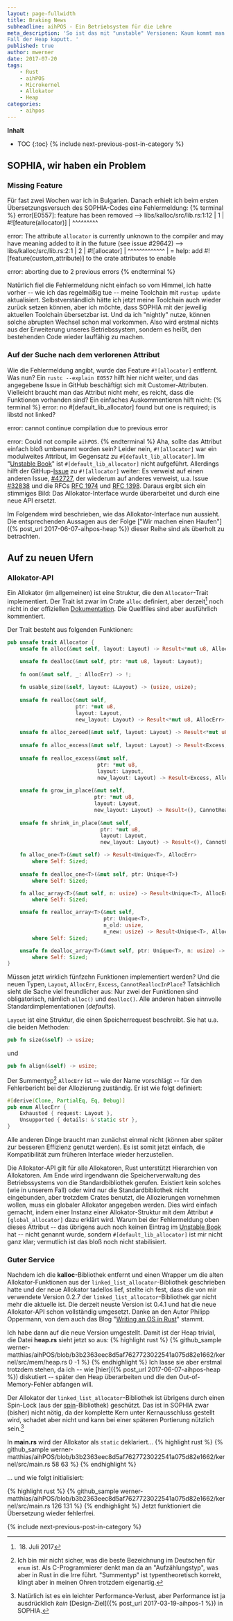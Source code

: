 ```yaml
---
layout: page-fullwidth
title: Braking News
subheadline: aihPOS - Ein Betriebsystem für die Lehre
meta_description: 'So ist das mit "unstable" Versionen: Kaum kommt man nach zwei Wochen von einer Reise zurück, schon funktioniert die Übersetzung nicht mehr - in diesem ist
Fall der Heap kaputt. '
published: true
author: mwerner
date: 2017-07-20
tags:
    - Rust
    - aihPOS
    - Microkernel
    - Allokator
    - Heap
categories:
    - aihpos
---
```

**Inhalt**
- TOC
{:toc}
{% include next-previous-post-in-category %}
## SOPHIA, wir haben ein Problem
### Missing Feature
Für fast zwei Wochen war ich in Bulgarien. Danach erhielt ich beim ersten Übersetzungsversuch des SOPHIA-Codes eine Fehlermeldung:
{% terminal %}
error[E0557]: feature has been removed
 --> libs/kalloc/src/lib.rs:1:12
  |
1 | #![feature(allocator)] 
  |            ^^^^^^^^^

error: The attribute `allocator` is currently unknown to the compiler and may have meaning added to it in the future (see issue #29642)
 --> libs/kalloc/src/lib.rs:2:1
  |
2 | #![allocator]
  | ^^^^^^^^^^^^^
  |
  = help: add #![feature(custom_attribute)] to the crate attributes to enable

error: aborting due to 2 previous errors
{% endterminal %}

Natürlich fiel die Fehlermeldung nicht einfach so vom Himmel, ich hatte vorher -- wie ich das regelmäßig tue -- meine Toolchain mit `rustup update` aktualisiert.
Selbstverständlich hätte ich jetzt meine Toolchain auch wieder zurück setzen können, aber ich möchte, dass SOPHIA mit der jeweilig aktuellen Toolchain übersetzbar ist.
Und da ich "nightly" nutze, können solche abrupten Wechsel schon mal vorkommen. Also wird erstmal nichts aus der Erweiterung unseres Betriebssystem, sondern es heißt, den bestehenden Code wieder
lauffähig zu machen.

### Auf der Suche nach dem verlorenen Attribut
Wie die Fehlermeldung angibt, wurde das Feature `#![allocator]` entfernt. Was nun? Ein `rustc --explain E0557` hilft hier nicht weiter, und das angegebene Issue in GitHub
beschäftigt sich mit Customer-Attributen. Vielleicht braucht man das Attribut nicht mehr, es reicht, dass die Funktionen vorhanden sind?
Ein einfaches Auskommentieren hilft nicht:
{% terminal %}
error: no #[default_lib_allocator] found but one is required; is libstd not linked?

error: cannot continue compilation due to previous error

error: Could not compile `aihPOS`.
{% endterminal %}
Aha, sollte das Attribut einfach bloß umbenannt worden sein? Leider nein, `#![allocator]` war ein modulweites Attribut, im Gegensatz zu `#[default_lib_allocator]`. Im
"[Unstable Book](https://doc.rust-lang.org/unstable-book/)" ist `#[default_lib_allocator]` nicht aufgeführt. Allerdings hilft der
GitHup-[Issue](https://github.com/rust-lang/rust/issues/27389) zu  `#![allocator]` weiter: Es verweist auf einen anderen Issue,
[#42727](https://github.com/rust-lang/rust/pull/42727), der wiederum auf anderes verweist, u.a. Issue [#32838](https://github.com/rust-lang/rust/issues/32838) und
die RFCs [RFC 1974](https://github.com/rust-lang/rfcs/blob/master/text/1974-global-allocators.md) und
[RFC 1398](https://github.com/rust-lang/rfcs/blob/master/text/1398-kinds-of-allocators.md). Daraus ergibt sich ein stimmiges Bild: Das Allokator-Interface wurde
überarbeitet und durch eine neue API ersetzt. 

Im Folgendem wird beschrieben, wie das Allokator-Interface nun aussieht. Die entsprechenden Aussagen aus der Folge ["Wir machen einen Haufen"]({% post_url 2017-06-07-aihpos-heap %}) dieser
Reihe sind als überholt zu betrachten.

## Auf zu neuen Ufern
### Allokator-API
Ein Allokator (im allgemeinen) ist eine Struktur, die den `Allocator`-Trait implementiert. Der Trait ist zwar im Crate `alloc` definiert, aber derzeit[^1]
noch nicht in der offiziellen [Dokumentation](https://doc.rust-lang.org/alloc/index.html). Die Quellfiles sind aber ausführlich kommentiert.

Der Trait besteht aus folgenden Funktionen:
~~~ rust
pub unsafe trait Allocator {
    unsafe fn alloc(&mut self, layout: Layout) -> Result<*mut u8, AllocErr>;

    unsafe fn dealloc(&mut self, ptr: *mut u8, layout: Layout);
	
    fn oom(&mut self, _: AllocErr) -> !;
	
    fn usable_size(&self, layout: &Layout) -> (usize, usize);
	
    unsafe fn realloc(&mut self,
                      ptr: *mut u8,
                      layout: Layout,
                      new_layout: Layout) -> Result<*mut u8, AllocErr>;
					  
    unsafe fn alloc_zeroed(&mut self, layout: Layout) -> Result<*mut u8, AllocErr>;
					  
    unsafe fn alloc_excess(&mut self, layout: Layout) -> Result<Excess, AllocErr>;
	
    unsafe fn realloc_excess(&mut self,
                             ptr: *mut u8,
                             layout: Layout,
                             new_layout: Layout) -> Result<Excess, AllocErr>;
							 
    unsafe fn grow_in_place(&mut self,
                            ptr: *mut u8,
                            layout: Layout,
                            new_layout: Layout) -> Result<(), CannotReallocInPlace>;
							
    unsafe fn shrink_in_place(&mut self,
                              ptr: *mut u8,
                              layout: Layout,
                              new_layout: Layout) -> Result<(), CannotReallocInPlace>;

    fn alloc_one<T>(&mut self) -> Result<Unique<T>, AllocErr>
        where Self: Sized;
	
    unsafe fn dealloc_one<T>(&mut self, ptr: Unique<T>)
        where Self: Sized;

    fn alloc_array<T>(&mut self, n: usize) -> Result<Unique<T>, AllocErr>
        where Self: Sized;

    unsafe fn realloc_array<T>(&mut self,
                               ptr: Unique<T>,
                               n_old: usize,
                               n_new: usize) -> Result<Unique<T>, AllocErr>
        where Self: Sized;

    unsafe fn dealloc_array<T>(&mut self, ptr: Unique<T>, n: usize) -> Result<(), AllocErr>
        where Self: Sized;
}
~~~
Müssen jetzt wirklich fünfzehn Funktionen implementiert werden? Und die neuen Typen, `Layout`, `AllocErr`, `Excess`, `CannotReallocInPlace`?
Tatsächlich sieht die Sache viel freundlicher aus: Nur zwei der Funktionen sind obligatorisch, nämlich `alloc()` und `dealloc()`. Alle anderen haben sinnvolle
Standardimplementationen (_defaults_).

`Layout` ist eine Struktur, die einen Speicherrequest beschreibt. Sie hat u.a. die beiden Methoden:
~~~ rust
pub fn size(&self) -> usize;
~~~
und
~~~ rust
pub fn align(&self) -> usize;
~~~

Der Summentyp[^2] `AllocErr` ist -- wie der Name vorschlägt -- für den Fehlerbericht bei der Allozierung zuständig. Er ist wie folgt definiert:
~~~ rust
#[derive(Clone, PartialEq, Eq, Debug)]
pub enum AllocErr {
    Exhausted { request: Layout },
    Unsupported { details: &'static str },
}
~~~
Alle anderen Dinge braucht man zunächst einmal nicht (können aber später zur besseren Effizienz genutzt werden). Es ist somit jetzt einfach, die Kompatibilität zum früheren
Interface wieder herzustellen.

Die Allokator-API gilt für alle Allokatoren, Rust unterstützt Hierarchien von Allokatoren. Am Ende wird irgendwann die Speicherverwaltung des Betriebssystems von die
Standardbibliothek gerufen. Existiert kein solches (wie in unserem Fall) oder wird nur die Standardbibliothek nicht eingebunden, aber trotzdem Crates benutzt, die
Allozierungen vornehmen wollen, muss ein globaler Allokator angegeben werden. Dies wird einfach gemacht, indem einer Instanz einer Allokator-Struktur mit dem Attribut
`#[global_allocator]` dazu erklärt wird. Warum bei der Fehlermeldung oben dieses Attribut -- das übrigens auch noch keinen Eintrag im
[Unstable Book](https://doc.rust-lang.org/unstable-book/) hat -- nicht genannt wurde, sondern `#[default_lib_allocator]` ist mir nicht ganz klar; vermutlich ist das bloß
noch nicht stabilisiert.

### Guter Service
Nachdem ich die __kalloc__-Bibliothek entfernt und einen Wrapper um die alten Allokator-Funktionen aus der `linked_list_allocator`-Bibliothek geschrieben hatte und der
neue Allokator tadellos lief, stellte ich fest, dass die von mir verwendete Version 0.2.7 der `linked_list_allocator`-Bibliothek gar nicht mehr die aktuelle ist. Die
derzeit neuste Version ist 0.4.1 und hat die neue Allokator-API schon vollständig umgesetzt. Danke an den Autor Philipp Oppermann, von dem auch das Blog
"[Writing an OS in Rust](https://os.phil-opp.com)" stammt.

Ich habe dann auf die neue Version umgestellt. Damit ist der Heap trivial, die Datei __heap.rs__ sieht jetzt so aus:
{% highlight rust %}
{%  github_sample   werner-matthias/aihPOS/blob/b3b2363eec8d5af7627723022541a075d82e1662/kernel/src/mem/heap.rs 0 -1 %}
{% endhighlight %}
Ich lasse sie aber erstmal trotzdem stehen, da ich -- wie [hier]({% post_url 2017-06-07-aihpos-heap %}) diskutiert -- später den Heap überarbeiten und die den
Out-of-Memory-Fehler abfangen will.

Der Allokator der `linked_list_allocator`-Bibliothek ist übrigens durch einen Spin-Lock (aus der [spin](https://crates.io/crates/spin)-Bibliothek) geschützt. Das ist in
SOPHIA zwar (bisher) nicht nötig, da der komplette Kern unter Kernausschluss gestellt wird, schadet aber nicht und kann bei einer späteren Portierung nützlich sein.[^3]

In __main.rs__ wird der Allokator als `static` deklariert...
{% highlight rust %}
{%  github_sample   werner-matthias/aihPOS/blob/b3b2363eec8d5af7627723022541a075d82e1662/kernel/src/main.rs 58 63 %}
{% endhighlight %}

... und wie folgt initialisiert:

{% highlight rust %}
{%  github_sample   werner-matthias/aihPOS/blob/b3b2363eec8d5af7627723022541a075d82e1662/kernel/src/main.rs 126 131 %}
{% endhighlight %}
Jetzt funktioniert die Übersetzung wieder fehlerfrei.

{% include next-previous-post-in-category %}


[^1]: &nbsp;18. Juli 2017

[^2]: Ich bin mir nicht sicher, was die beste Bezeichnung im Deutschen für `enum` ist. Als C-Programmierer denkt man da an "Aufzählungstyp", was aber in Rust in die Irre
        führt. "Summentyp" ist typentheoretisch korrekt, klingt aber in meinen Ohren trotzdem eigenartig.

[^3]: Natürlich ist es ein leichter Performance-Verlust, aber Performance ist ja ausdrücklich *kein* [Design-Ziel]({% post_url 2017-03-19-aihpos-1 %}) in SOPHIA. 
